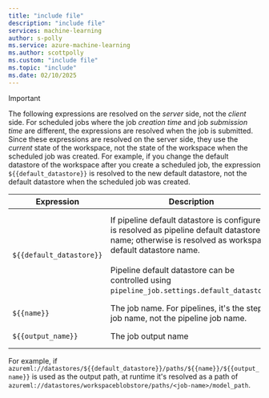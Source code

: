 ```yaml
---
title: "include file"
description: "include file"
services: machine-learning
author: s-polly
ms.service: azure-machine-learning
ms.author: scottpolly
ms.custom: "include file"
ms.topic: "include"
ms.date: 02/10/2025
---
```


> [!IMPORTANT]
> The following expressions are resolved on the _server_ side, not the _client_ side. For scheduled jobs where the job _creation time_ and job _submission time_ are different, the expressions are resolved when the job is submitted. Since these expressions are resolved on the server side, they use the _current_ state of the workspace, not the state of the workspace when the scheduled job was created. For example, if you change the default datastore of the workspace after you create a scheduled job, the expression `${{default_datastore}}` is resolved to the new default datastore, not the default datastore when the scheduled job was created.

| Expression | Description | Scope |
| --- | --- | --- |
| `${{default_datastore}}` | If pipeline default datastore is configured, is resolved as pipeline default datastore name; otherwise is resolved as workspace default datastore name. <br><br> Pipeline default datastore can be controlled using `pipeline_job.settings.default_datastore`. | Works for all jobs. <br><br> Pipeline jobs have a configurable pipeline default datastore. | 
| `${{name}}` | The job name. For pipelines, it's the step job name, not the pipeline job name. | Works for all jobs |
| `${{output_name}}` | The job output name | Works for all jobs |

For example, if `azureml://datastores/${{default_datastore}}/paths/${{name}}/${{output_name}}` is used as the output path, at runtime it's resolved as a path of `azureml://datastores/workspaceblobstore/paths/<job-name>/model_path`.
